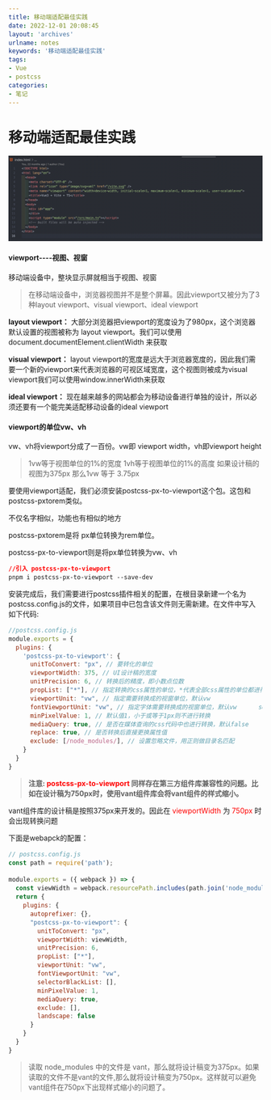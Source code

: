 ```yaml
---
title: 移动端适配最佳实践
date: 2022-12-01 20:08:45
layout: 'archives'
urlname: notes
keywords: '移动端适配最佳实践'
tags: 
- Vue
- postcss
categories: 
- 笔记
---
```


# 移动端适配最佳实践
![](no-019/1.png)

#### viewport----视图、视窗
移动端设备中，整块显示屏就相当于视图、视窗

>在移动端设备中，浏览器视图并不是整个屏幕。因此viewport又被分为了3种layout viewport、visual viewport、ideal viewport

**layout viewport：** 大部分浏览器把viewport的宽度设为了980px，这个浏览器默认设置的视图被称为 layout viewport。我们可以使用document.documentElement.clientWidth 来获取



**visual viewport：** layout viewport的宽度是远大于浏览器宽度的，因此我们需要一个新的viewport来代表浏览器的可视区域宽度，这个视图则被成为visual viewport我们可以使用window.innerWidth来获取



**ideal viewport：** 现在越来越多的网站都会为移动设备进行单独的设计，所以必须还要有一个能完美适配移动设备的ideal viewport

#### viewport的单位vw、vh
vw、vh将viewport分成了一百份。vw即 viewport width，vh即viewport height

>1vw等于视图单位的1%的宽度
1vh等于视图单位的1%的高度
如果设计稿的视图为375px 那么1vw 等于 3.75px

要使用viewport适配，我们必须安装postcss-px-to-viewport这个包。这包和postcss-pxtorem类似。

不仅名字相似，功能也有相似的地方

postcss-pxtorem是将 px单位转换为rem单位。

postcss-px-to-viewport则是将px单位转换为vw、vh

```css
//引入 postcss-px-to-viewport
pnpm i postcss-px-to-viewport --save-dev
```

安装完成后，我们需要进行postcss插件相关的配置，在根目录新建一个名为postcss.config.js的文件，如果项目中已包含该文件则无需新建。在文件中写入如下代码:

```javascript
//postcss.config.js
module.exports = {
  plugins: {
    'postcss-px-to-viewport': {
      unitToConvert: "px", // 要转化的单位       
      viewportWidth: 375, // UI设计稿的宽度       
      unitPrecision: 6, // 转换后的精度，即小数点位数       
      propList: ["*"], // 指定转换的css属性的单位，*代表全部css属性的单位都进行转换     
      viewportUnit: "vw", // 指定需要转换成的视窗单位，默认vw       
      fontViewportUnit: "vw", // 指定字体需要转换成的视窗单位，默认vw      selectorBlackList: ["wrap"], // 指定不转换为视窗单位的类名，       
      minPixelValue: 1, // 默认值1，小于或等于1px则不进行转换       
      mediaQuery: true, // 是否在媒体查询的css代码中也进行转换，默认false      
      replace: true, // 是否转换后直接更换属性值       
      exclude: [/node_modules/], // 设置忽略文件，用正则做目录名匹配       
    }
  }
}

```

> **注意: <font color=red> postcss-px-to-viewport </font> 同样存在第三方组件库兼容性的问题。比如在设计稿为750px时，使用vant组件库会将vant组件的样式缩小。**

vant组件库的设计稿是按照375px来开发的。因此在<font color=red> viewportWidth </font>为<font color=red> 750px </font>时会出现转换问题

下面是webapck的配置：

```javascript
// postcss.config.js
const path = require('path');

module.exports = ({ webpack }) => {
  const viewWidth = webpack.resourcePath.includes(path.join('node_modules', 'vant')) ? 375 : 750;
  return {
    plugins: {
      autoprefixer: {},
      "postcss-px-to-viewport": {
        unitToConvert: "px",
        viewportWidth: viewWidth,
        unitPrecision: 6,
        propList: ["*"],
        viewportUnit: "vw",
        fontViewportUnit: "vw",
        selectorBlackList: [],
        minPixelValue: 1,
        mediaQuery: true,
        exclude: [],
        landscape: false
      }
    }
  }
}

```

>读取 node_modules 中的文件是 vant，那么就将设计稿变为375px。如果读取的文件不是vant的文件,那么就将设计稿变为750px。这样就可以避免vant组件在750px下出现样式缩小的问题了。

